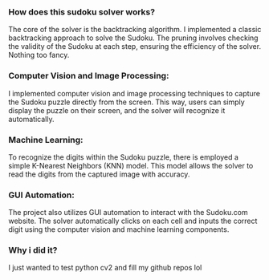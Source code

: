 ### How does this sudoku solver works?
The core of the solver is the backtracking algorithm. I implemented a classic backtracking approach to solve the Sudoku. The pruning involves checking the validity of the Sudoku at each step, ensuring the efficiency of the solver. Nothing too fancy.
### Computer Vision and Image Processing:
I implemented computer vision and image processing techniques to capture the Sudoku puzzle directly from the screen. This way, users can simply display the puzzle on their screen, and the solver will recognize it automatically.
### Machine Learning:
To recognize the digits within the Sudoku puzzle, there is employed a simple K-Nearest Neighbors (KNN) model. This model allows the solver to read the digits from the captured image with accuracy.
### GUI Automation:
The project also utilizes GUI automation to interact with the Sudoku.com website. The solver automatically clicks on each cell and inputs the correct digit using the computer vision and machine learning components.
### Why i did it?
I just wanted to test python cv2 and fill my github repos lol
